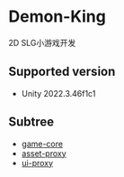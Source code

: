 # Demon-King
2D SLG小游戏开发
## Supported version
* Unity 2022.3.46f1c1

## Subtree
* [game-core](https://github.com/Airuxul/game-core)
* [asset-proxy](https://github.com/Airuxul/asset-proxy)
* [ui-proxy](https://github.com/Airuxul/ui-proxy)